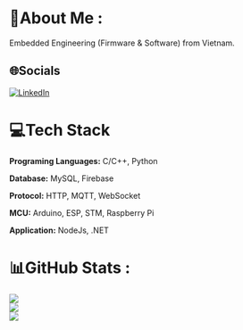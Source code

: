 # 💫About Me :
Embedded Engineering (Firmware & Software) from Vietnam.


## 🌐Socials
[![LinkedIn](https://img.shields.io/badge/LinkedIn-%230077B5.svg?logo=linkedin&logoColor=white)](https://linkedin.com/in/https://www.linkedin.com/in/ch%C3%AD-v%C3%B4n-nguy%E1%BB%85n-41263a255/) 

# 💻Tech Stack

**Programing Languages:** C/C++, Python

**Database:** MySQL, Firebase

**Protocol:** HTTP, MQTT, WebSocket

**MCU:** Arduino, ESP, STM, Raspberry Pi

**Application:** NodeJs, .NET
# 📊GitHub Stats :
![](https://github-readme-stats.vercel.app/api?username=chivon191&theme=radical&hide_border=true&include_all_commits=false&count_private=false)<br/>
![](https://github-readme-streak-stats.herokuapp.com/?user=chivon191&theme=radical&hide_border=true)<br/>
![](https://github-readme-stats.vercel.app/api/top-langs/?username=chivon191&theme=radical&hide_border=true&include_all_commits=false&count_private=false&layout=compact)


